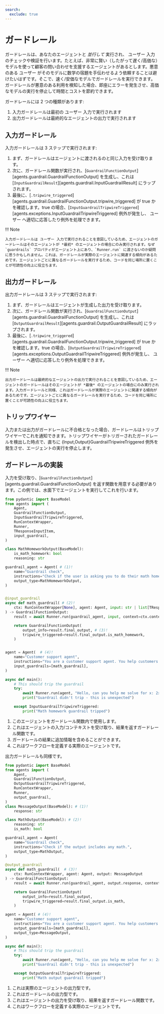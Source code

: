 ```yaml
---
search:
  exclude: true
---
```

# ガードレール

ガードレールは、あなたのエージェントと _並行して_ 実行され、 ユーザー 入力のチェックや検証を行います。たとえば、非常に賢い（したがって遅く/高価な）モデルを使って顧客の問い合わせを支援するエージェントがあるとします。悪意のある ユーザー がそのモデルに数学の宿題を手伝わせるよう依頼することは避けたいはずです。そこで、速く/安価なモデルでガードレールを実行できます。ガードレールが悪意のある利用を検知した場合、即座にエラーを発生させ、高価なモデルの実行を停止して時間とコストを節約できます。

ガードレールには 2 つの種類があります:

1. 入力ガードレールは最初の ユーザー 入力で実行されます
2. 出力ガードレールは最終的なエージェントの出力で実行されます

## 入力ガードレール

入力ガードレールは 3 ステップで実行されます:

1. まず、ガードレールはエージェントに渡されるのと同じ入力を受け取ります。
2. 次に、ガードレール関数が実行され、[`GuardrailFunctionOutput`][agents.guardrail.GuardrailFunctionOutput] を生成し、これは [`InputGuardrailResult`][agents.guardrail.InputGuardrailResult] にラップされます。
3. 最後に、[`.tripwire_triggered`][agents.guardrail.GuardrailFunctionOutput.tripwire_triggered] が true かを確認します。true の場合、[`InputGuardrailTripwireTriggered`][agents.exceptions.InputGuardrailTripwireTriggered] 例外が発生し、 ユーザー へ適切に応答したり例外を処理できます。

!!! Note

    入力ガードレールは ユーザー 入力で実行されることを意図しているため、エージェントのガードレールはそのエージェントが *最初* のエージェントの場合にのみ実行されます。なぜ `guardrails` プロパティがエージェント上にあり、`Runner.run` に渡さないのか疑問に思うかもしれません。これは、ガードレールが実際のエージェントに関連する傾向があるためです。エージェントごとに異なるガードレールを実行するため、コードを同じ場所に置くことが可読性の向上に役立ちます。

## 出力ガードレール

出力ガードレールは 3 ステップで実行されます:

1. まず、ガードレールはエージェントが生成した出力を受け取ります。
2. 次に、ガードレール関数が実行され、[`GuardrailFunctionOutput`][agents.guardrail.GuardrailFunctionOutput] を生成し、これは [`OutputGuardrailResult`][agents.guardrail.OutputGuardrailResult] にラップされます。
3. 最後に、[`.tripwire_triggered`][agents.guardrail.GuardrailFunctionOutput.tripwire_triggered] が true かを確認します。true の場合、[`OutputGuardrailTripwireTriggered`][agents.exceptions.OutputGuardrailTripwireTriggered] 例外が発生し、 ユーザー へ適切に応答したり例外を処理できます。

!!! Note

    出力ガードレールは最終的なエージェントの出力で実行されることを意図しているため、エージェントのガードレールはそのエージェントが *最後* のエージェントの場合にのみ実行されます。入力ガードレールと同様、これはガードレールが実際のエージェントに関連する傾向があるためです。エージェントごとに異なるガードレールを実行するため、コードを同じ場所に置くことが可読性の向上に役立ちます。

## トリップワイヤー

入力または出力がガードレールに不合格となった場合、ガードレールはトリップワイヤーでこれを通知できます。トリップワイヤーがトリガーされたガードレールを検出した時点で、直ちに {Input,Output}GuardrailTripwireTriggered 例外を発生させ、エージェントの実行を停止します。

## ガードレールの実装

入力を受け取り、[`GuardrailFunctionOutput`][agents.guardrail.GuardrailFunctionOutput] を返す関数を用意する必要があります。この例では、水面下でエージェントを実行してこれを行います。

```python
from pydantic import BaseModel
from agents import (
    Agent,
    GuardrailFunctionOutput,
    InputGuardrailTripwireTriggered,
    RunContextWrapper,
    Runner,
    TResponseInputItem,
    input_guardrail,
)

class MathHomeworkOutput(BaseModel):
    is_math_homework: bool
    reasoning: str

guardrail_agent = Agent( # (1)!
    name="Guardrail check",
    instructions="Check if the user is asking you to do their math homework.",
    output_type=MathHomeworkOutput,
)


@input_guardrail
async def math_guardrail( # (2)!
    ctx: RunContextWrapper[None], agent: Agent, input: str | list[TResponseInputItem]
) -> GuardrailFunctionOutput:
    result = await Runner.run(guardrail_agent, input, context=ctx.context)

    return GuardrailFunctionOutput(
        output_info=result.final_output, # (3)!
        tripwire_triggered=result.final_output.is_math_homework,
    )


agent = Agent(  # (4)!
    name="Customer support agent",
    instructions="You are a customer support agent. You help customers with their questions.",
    input_guardrails=[math_guardrail],
)

async def main():
    # This should trip the guardrail
    try:
        await Runner.run(agent, "Hello, can you help me solve for x: 2x + 3 = 11?")
        print("Guardrail didn't trip - this is unexpected")

    except InputGuardrailTripwireTriggered:
        print("Math homework guardrail tripped")
```

1. このエージェントをガードレール関数内で使用します。
2. これはエージェントの入力/コンテキストを受け取り、結果を返すガードレール関数です。
3. ガードレールの結果に追加情報を含めることができます。
4. これはワークフローを定義する実際のエージェントです。

出力ガードレールも同様です。

```python
from pydantic import BaseModel
from agents import (
    Agent,
    GuardrailFunctionOutput,
    OutputGuardrailTripwireTriggered,
    RunContextWrapper,
    Runner,
    output_guardrail,
)
class MessageOutput(BaseModel): # (1)!
    response: str

class MathOutput(BaseModel): # (2)!
    reasoning: str
    is_math: bool

guardrail_agent = Agent(
    name="Guardrail check",
    instructions="Check if the output includes any math.",
    output_type=MathOutput,
)

@output_guardrail
async def math_guardrail(  # (3)!
    ctx: RunContextWrapper, agent: Agent, output: MessageOutput
) -> GuardrailFunctionOutput:
    result = await Runner.run(guardrail_agent, output.response, context=ctx.context)

    return GuardrailFunctionOutput(
        output_info=result.final_output,
        tripwire_triggered=result.final_output.is_math,
    )

agent = Agent( # (4)!
    name="Customer support agent",
    instructions="You are a customer support agent. You help customers with their questions.",
    output_guardrails=[math_guardrail],
    output_type=MessageOutput,
)

async def main():
    # This should trip the guardrail
    try:
        await Runner.run(agent, "Hello, can you help me solve for x: 2x + 3 = 11?")
        print("Guardrail didn't trip - this is unexpected")

    except OutputGuardrailTripwireTriggered:
        print("Math output guardrail tripped")
```

1. これは実際のエージェントの出力型です。
2. これはガードレールの出力型です。
3. これはエージェントの出力を受け取り、結果を返すガードレール関数です。
4. これはワークフローを定義する実際のエージェントです。
